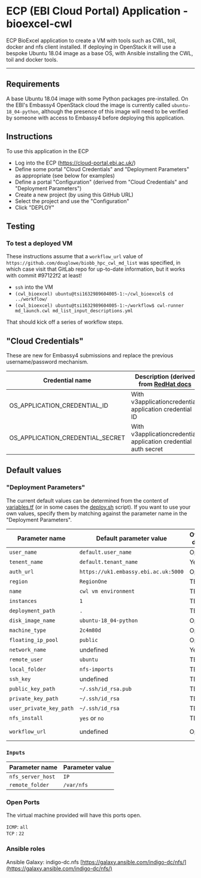 # ECP (EBI Cloud Portal) Application - bioexcel-cwl

ECP BioExcel application to create a VM with tools such as CWL, toil, docker and nfs client
installed. If deploying in OpenStack it will use a bespoke Ubuntu 18.04 image as a base OS, with
Ansible installing the CWL, toil and docker tools.

---

## Requirements

A base Ubuntu 18.04 image with some Python packages pre-installed. On the EBI's Embassy4 OpenStack
cloud the image is currently called `ubuntu-18_04-python`, although the presence of this image will
need to be verified by someone with access to Embassy4 before deploying this application.

## Instructions

To use this application in the ECP

 * Log into the ECP (https://cloud-portal.ebi.ac.uk/)
 * Define some portal "Cloud Credentials" and "Deployment Parameters" as appropriate (see below
   for examples)
 * Define a portal "Configuration" (derived from "Cloud Credentials" and "Deployment Parameters")
 * Create a new project (by using this GitHub URL)
 * Select the project and use the "Configuration"
 * Click "DEPLOY"

## Testing

### To test a **deployed** VM

These instructions assume that a `workflow_url` value of `https://github.com/douglowe/biobb_hpc_cwl_md_list`
was specified, in which case visit that GitLab repo for up-to-date information, but it works with
commit #97122f2 at least!

 * `ssh` into the VM
 * `(cwl_bioexcel) ubuntu@tsi1632989604005-1:~/cwl_bioexcel$ cd ../workflow/`
 * `(cwl_bioexcel) ubuntu@tsi1632989604005-1:~/workflow$ cwl-runner md_launch.cwl md_list_input_descriptions.yml`

That should kick off a series of workflow steps.

## "Cloud Credentials"

These are new for Embassy4 submissions and replace the previous username/password mechanism.

| Credential name                  | Description (derived from [RedHat docs](https://access.redhat.com/documentation/en-us/red_hat_openstack_platform/13/html/command_line_interface_reference/the_openstack_client) |
| ---                              | ---                                                              |
| OS_APPLICATION_CREDENTIAL_ID     | With v3applicationcredential: application credential ID          |
| OS_APPLICATION_CREDENTIAL_SECRET | With v3applicationcredential: application credential auth secret |

## Default values

### "Deployment Parameters"

The current default values can be determined from the content of [variables.tf](ostack/terraform/variables.tf) (or
in some cases the [deploy.sh](ostack/deploy.sh) script). If you want to use your own values, specify them by
matching against the parameter name in the "Deployment Parameters".

| Parameter name          | **Default** parameter value          | Overwrite <br /> default? | Description                                             |
| ---                     | ---                                  | ---                       | ---                                                     |
| `user_name`             | `default.user_name`                  | Optional                  | Your email                                              |
| `tenent_name`           | `default.tenant_name`                | Yes                       | OpenStack tenant name                                   |
| `auth_url`              | `https://uk1.embassy.ebi.ac.uk:5000` | Optional                  | OpenStack API Identity Service URL                      |
| `region`                | `RegionOne`                          | TBD                       | OpenStack Region                                        |
| `name`                  | `cwl vm environment`                 | TBD                       | Abitrary deployment name                                |
| `instances`             | `1`                                  | TBD                       | Number of instances to install                          |
| `deployment_path`       | `.`                                  | TBD                       | Local path to save terraform deployment output          |
| `disk_image_name`       | `ubuntu-18_04-python`                | Optional                  | OpenStack Compute Image name                            |
| `machine_type`          | `2c4m80d`                            | Optional                  | OpenStack Machine type ("flavor")                       |
| `floating_ip_pool`      | `public`                             | Optional                  | OpenStack Network name for Floating IPs                 |
| `network_name`          | undefined                            | Yes                       | OpenStack Network name                                  |
| `remote_user`           | `ubuntu`                             | TBD                       | Remove VM user                                          |
| `local_folder`          | `nfs-imports`                        | TBD                       | Local folder                                            | 
| `ssh_key`               | undefined                            | TBD                       | Public key to inject into the VM                        |
| `public_key_path`       | `~/.ssh/id_rsa.pub`                  | TBD                       | Path of public SSH key to be injected in the VM         |
| `private_key_path`      | `~/.ssh/id_rsa`                      | TBD                       | Path of private SSH key to connect to the VM            |
| `user_private_key_path` | `~/.ssh/id_rsa`                      | TBD                       | (see [variables.tf](ostack/terraform/variables.tf))     |
| `nfs_install`           | `yes` or  `no`                       | TBD                       |                                                         |
| `workflow_url`          | undefined                            | Optional                  | e.g. https://github.com/douglowe/biobb_hpc_cwl_md_list  |

### `Inputs`

| Parameter name          | Parameter value       |
| ---                     | ---                   |
| `nfs_server_host`       | `IP`                  |
| `remote_folder`         | `/var/nfs`            |

### Open Ports

The virtual machine provided will have this ports open.

`ICMP`: `all`  
`TCP` : `22`

### Ansible roles

Ansible Galaxy: indigo-dc.nfs
[https://galaxy.ansible.com/indigo-dc/nfs/](https://galaxy.ansible.com/indigo-dc/nfs/)
